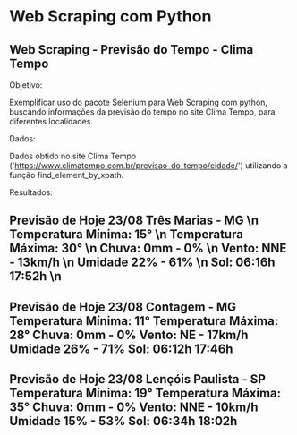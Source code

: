 # Web Scraping com Python
## Web Scraping - Previsão do Tempo - Clima Tempo 

Objetivo: 

Exemplificar uso do pacote Selenium para Web Scraping com python, buscando informações da previsão do tempo no site Clima Tempo, para diferentes localidades.

Dados:

Dados obtido no site Clima Tempo ('https://www.climatempo.com.br/previsao-do-tempo/cidade/') utilizando a função find_element_by_xpath.

Resultados:

Previsão de Hoje 23/08 Três Marias - MG \n
    Temperatura Mínima: 15° \n
    Temperatura Máxima: 30° \n
    Chuva: 0mm - 0% \n
    Vento: NNE - 13km/h \n
    Umidade 22% - 61% \n
    Sol: 06:16h 17:52h \n
------------------------------------------------------------
Previsão de Hoje 23/08 Contagem - MG 
    Temperatura Mínima: 11° 
    Temperatura Máxima: 28° 
    Chuva: 0mm - 0% 
    Vento: NE - 17km/h 
    Umidade 26% - 71% 
    Sol: 06:12h 17:46h
------------------------------------------------------------
Previsão de Hoje 23/08 Lençóis Paulista - SP 
    Temperatura Mínima: 19° 
    Temperatura Máxima: 35° 
    Chuva: 0mm - 0% 
    Vento: NNE - 10km/h 
    Umidade 15% - 53% 
    Sol: 06:34h 18:02h
------------------------------------------------------------